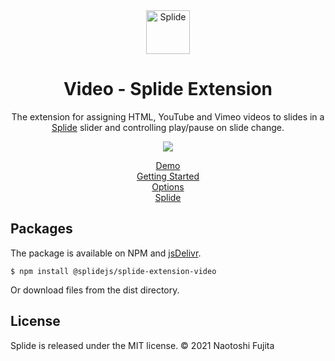 <div align="center">
<a href="https://splidejs.com">
  <img alt="Splide" src="./images/logo.svg" width="70">
</a>

<h1>Video - Splide Extension</h1>

<p>
The extension for assigning HTML, YouTube and Vimeo videos to slides in a <a href="https://github.com/Splidejs/splide">Splide</a> slider and controlling play/pause on slide change.
</p>

[![](https://data.jsdelivr.com/v1/package/npm/@splidejs/splide-extension-video/badge)](https://www.jsdelivr.com/package/npm/@splidejs/splide-extension-video)

<p>
  <a href="https://splidejs.com/extensions/video/#overview">Demo</a>
  <br>
  <a href="https://splidejs.com/extensions/video/">Getting Started</a>
  <br>
  <a href="https://splidejs.com/extensions/video/#options">Options</a>
  <br>
  <a href="https://splidejs.com/">Splide</a>
</p>
</div>

## Packages

The package is available on NPM and [jsDelivr](https://www.jsdelivr.com/package/npm/@splidejs/splide-extension-video).

```
$ npm install @splidejs/splide-extension-video
```

Or download files from the dist directory.

## License
Splide is released under the MIT license.
© 2021 Naotoshi Fujita

